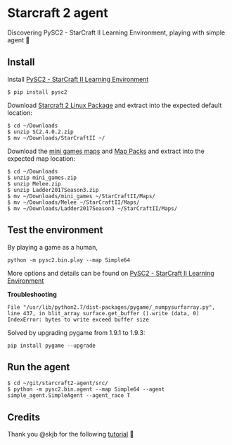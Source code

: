 Starcraft 2 agent
=================

Discovering PySC2 - StarCraft II Learning Environment, playing with simple agent 🤖

Install 
-------

Install [PySC2 - StarCraft II Learning Environment](https://github.com/deepmind/pysc2)

```
$ pip install pysc2
```

Download [Starcraft 2 Linux Package](https://github.com/Blizzard/s2client-proto#downloads) and extract into the expected default location:

```
$ cd ~/Downloads
$ unzip SC2.4.0.2.zip
$ mv ~/Downloads/StarCraftII ~/
```

Download the [mini games maps](https://github.com/deepmind/pysc2#get-the-maps) and [Map Packs](https://github.com/Blizzard/s2client-proto#downloads) and extract into the expected map location:

```
$ cd ~/Downloads
$ unzip mini_games.zip
$ unzip Melee.zip
$ unzip Ladder2017Season3.zip
$ mv ~/Downloads/mini_games ~/StarCraftII/Maps/
$ mv ~/Downloads/Melee ~/StarCraftII/Maps/
$ mv ~/Downloads/Ladder2017Season3 ~/StarCraftII/Maps/
```

Test the environment
--------------------

By playing a game as a human,

```
python -m pysc2.bin.play --map Simple64
```

More options and details can be found on [PySC2 - StarCraft II Learning Environment](https://github.com/deepmind/pysc2)


**Troubleshooting**

```
File "/usr/lib/python2.7/dist-packages/pygame/_numpysurfarray.py", line 437, in blit_array surface.get_buffer ().write (data, 0) IndexError: bytes to write exceed buffer size
```

Solved by upgrading pygame from 1.9.1 to  1.9.3:

```
pip install pygame --upgrade
```

Run the agent
-------------

```
$ cd ~/git/starcraft2-agent/src/
$ python -m pysc2.bin.agent --map Simple64 --agent simple_agent.SimpleAgent --agent_race T
```

Credits
-------

Thank you @skjb for the following [tutorial](https://github.com/skjb/pysc2-tutorial) 🚀
